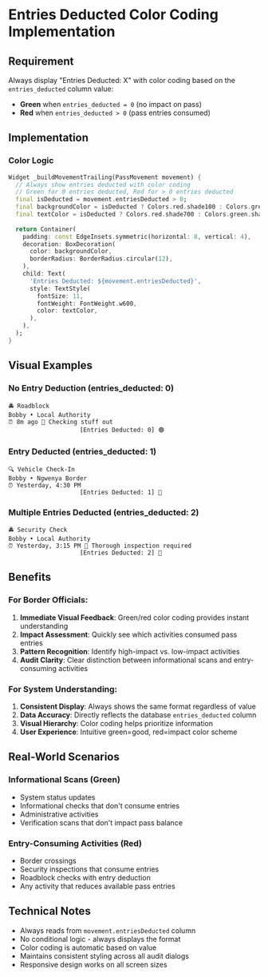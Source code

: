# Entries Deducted Color Coding Implementation

## Requirement
Always display "Entries Deducted: X" with color coding based on the `entries_deducted` column value:
- **Green** when `entries_deducted = 0` (no impact on pass)
- **Red** when `entries_deducted > 0` (pass entries consumed)

## Implementation

### Color Logic
```dart
Widget _buildMovementTrailing(PassMovement movement) {
  // Always show entries deducted with color coding
  // Green for 0 entries deducted, Red for > 0 entries deducted
  final isDeducted = movement.entriesDeducted > 0;
  final backgroundColor = isDeducted ? Colors.red.shade100 : Colors.green.shade100;
  final textColor = isDeducted ? Colors.red.shade700 : Colors.green.shade700;
  
  return Container(
    padding: const EdgeInsets.symmetric(horizontal: 8, vertical: 4),
    decoration: BoxDecoration(
      color: backgroundColor,
      borderRadius: BorderRadius.circular(12),
    ),
    child: Text(
      'Entries Deducted: ${movement.entriesDeducted}',
      style: TextStyle(
        fontSize: 11,
        fontWeight: FontWeight.w600,
        color: textColor,
      ),
    ),
  );
}
```

## Visual Examples

### No Entry Deduction (entries_deducted: 0)
```
🚔 Roadblock
Bobby • Local Authority
⏰ 8m ago 📝 Checking stuff out
                    [Entries Deducted: 0] 🟢
```

### Entry Deducted (entries_deducted: 1)
```
🔍 Vehicle Check-In
Bobby • Ngwenya Border
⏰ Yesterday, 4:30 PM
                    [Entries Deducted: 1] 🔴
```

### Multiple Entries Deducted (entries_deducted: 2)
```
🚔 Security Check
Bobby • Local Authority
⏰ Yesterday, 3:15 PM 📝 Thorough inspection required
                    [Entries Deducted: 2] 🔴
```

## Benefits

### **For Border Officials:**
1. **Immediate Visual Feedback**: Green/red color coding provides instant understanding
2. **Impact Assessment**: Quickly see which activities consumed pass entries
3. **Pattern Recognition**: Identify high-impact vs. low-impact activities
4. **Audit Clarity**: Clear distinction between informational scans and entry-consuming activities

### **For System Understanding:**
1. **Consistent Display**: Always shows the same format regardless of value
2. **Data Accuracy**: Directly reflects the database `entries_deducted` column
3. **Visual Hierarchy**: Color coding helps prioritize information
4. **User Experience**: Intuitive green=good, red=impact color scheme

## Real-World Scenarios

### Informational Scans (Green)
- System status updates
- Informational checks that don't consume entries
- Administrative activities
- Verification scans that don't impact pass balance

### Entry-Consuming Activities (Red)
- Border crossings
- Security inspections that consume entries
- Roadblock checks with entry deduction
- Any activity that reduces available pass entries

## Technical Notes

- Always reads from `movement.entriesDeducted` column
- No conditional logic - always displays the format
- Color coding is automatic based on value
- Maintains consistent styling across all audit dialogs
- Responsive design works on all screen sizes